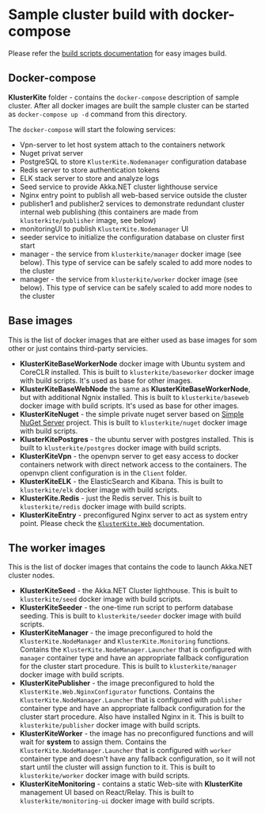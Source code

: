 # Sample cluster build with docker-compose

Please refer the [build scripts documentation](../BuildScript.md) for easy images build.

## Docker-compose

**KlusterKite** folder - contains the `docker-compose` description of sample cluster. After all docker images are built the sample cluster can be started as `docker-compose up -d` command from this directory.

The `docker-compose` will start the folowing services:
* Vpn-server to let host system attach to the containers network
* Nuget privat server
* PostgreSQL to store `KlusterKite.Nodemanager` configuration database
* Redis server to store authentication tokens
* ELK stack server to store and analyze logs
* Seed service to provide Akka.NET cluster lighthouse service
* Nginx entry point to publish all web-based service outside the cluster
* publisher1 and publisher2 services to demonstrate redundant cluster internal web publishing (this containers are made from `klusterkite/publisher` image, see below)
* monitoringUI to publish `KlusterKite.Nodemanager` UI
* seeder service to initialize the configuration database on cluster first start
* manager - the service from `klusterkite/manager` docker image (see below). This type of service can be safely scaled to add more nodes to the cluster
* manager - the service from `klusterkite/worker` docker image (see below). This type of service can be safely scaled to add more nodes to the cluster


## Base images

This is the list of docker images that are either used as base images for som other or just contains third-party servicies.

* **KlusterKiteBaseWorkerNode** docker image with Ubuntu system and CoreCLR installed. This is built to `klusterkite/baseworker` docker image with build scripts. It's used as base for other images.
* **KlusterKiteBaseWebNode** the same as **KlusterKiteBaseWorkerNode**, but with additional Ngnix installed. This is built to `klusterkite/baseweb` docker image with build scripts. It's used as base for other images.
* **KlusterKiteNuget** - the simple private nuget server based on [Simple NuGet Server](https://github.com/Daniel15/simple-nuget-server/) project. This is built to `klusterkite/nuget` docker image with build scripts. 
* **KlusterKitePostgres** - the ubuntu server with postgres installed. This is built to `klusterkite/postgres` docker image with build scripts. 
* **KlusterKiteVpn** - the openvpn server to get easy access to docker containers network with direct network access to the containers. The openvpn client configuration is in the `Client` folder.
* **KlusterKiteELK** - the ElasticSearch and Kibana. This is built to `klusterkite/elk` docker image with build scripts. 
* **KlusterKite.Redis** - just the Redis server. This is built to `klusterkite/redis` docker image with build scripts. 
* **KlusterKiteEntry** - preconfigured Nginx server to act as system entry point. Please check the [`KlusterKite.Web`](../KlusterKite.Web/Readme.md) documentation.

## The worker images

This is the list of docker images that contains the code to launch Akka.NET cluster nodes.

* **KlusterKiteSeed** - the Akka.NET Cluster lighthouse. This is built to `klusterkite/seed` docker image with build scripts.
* **KlusterKiteSeeder** - the one-time run script to perform database seeding. This is built to `klusterkite/seeder` docker image with build scripts.
* **KlusterKiteManager** - the image preconfigured to hold the `KlusterKite.NodeManager` and `KlusterKite.Monitoring` functions. Contains the `KlusterKite.NodeManager.Launcher` that is configured with `manager` container type and have an appropriate fallback configuration for the cluster start procedure. This is built to `klusterkite/manager` docker image with build scripts.
* **KlusterKitePublisher** - the image preconfigured to hold the `KlusterKite.Web.NginxConfigurator` functions. Contains the `KlusterKite.NodeManager.Launcher` that is configured with `publisher` container type and have an appropriate fallback configuration for the cluster start procedure. Also have installed Nginx in it. This is built to `klusterkite/publisher` docker image with build scripts.
* **KlusterKiteWorker** - the image has no preconfigured functions and will wait for **system** to assign them. Contains the `KlusterKite.NodeManager.Launcher` that is configured with `worker` container type and doesn't have any fallback configuration, so it will not start until the cluster will assign function to it. This is built to `klusterkite/worker` docker image with build scripts.
* **KlusterKiteMonitoring** - contains a static Web-site with **KlusterKite** management UI based on React/Relay. This is built to `klusterkite/monitoring-ui` docker image with build scripts.